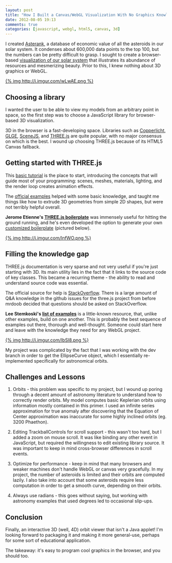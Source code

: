 ```yaml
---
layout: post
title: "How I Built a Canvas/WebGL Visualization With No Graphics Knowledge"
date: 2012-08-05 19:13
comments: true
categories: [javascript, webgl, html5, canvas, 3d]
---
```


I created [Asterank](http://asterank.com), a database of economic value of all the asteroids in our solar system. It condenses about 600,000 data points to the top 100, but the numbers can be pretty difficult to grasp. I sought to create a browser-based [visualization of our solar system](http://asterank.com/3d) that illustrates its abundance of resources and mesmerizing beauty. Prior to this, I knew nothing about 3D graphics or WebGL.

[{% img http://i.imgur.com/wLwAE.png %}](http://asterank.com/3d)

<!-- more -->

## Choosing a library

I wanted the user to be able to view my models from an arbitrary point in space, so the first step was to choose a JavaScript library for browser-based 3D visualization.

3D in the browser is a fast-developing space. Libraries such as [Copperlicht](http://www.ambiera.com/copperlicht/), [GLGE](http://www.glge.org/), [SceneJS](http://scenejs.org/), and [THREE.js](http://mrdoob.github.com/three.js/) are quite popular, with no major consensus on which is the best. I wound up choosing THREE.js because of its HTML5 Canvas fallback.

## Getting started with THREE.js

This [basic tutorial](http://aerotwist.com/tutorials/getting-started-with-three-js/) is the place to start, introducing the concepts that will guide most of your programming: scenes, meshes, materials, lighting, and the render loop creates animation effects.

The [official examples](http://mrdoob.github.com/three.js/) helped with some basic knowledge, and taught me things like how to extrude 3D geometries from simple 2D shapes, but were not terribly helpful overall.

**Jerome Etienne's [THREE.js boilerplate](https://github.com/jeromeetienne/threejsboilerplate)** was immensely useful for hitting the ground running, and he's even developed the option to generate your own [customized boilerplate](http://jeromeetienne.github.com/threejsboilerplatebuilder/) (pictured below).

[{% img http://i.imgur.com/lnfWO.png %}](http://jeromeetienne.github.com/threejsboilerplatebuilder/)

## Filling the knowledge gap

THREE.js documentation is very sparse and not very useful if you're just starting with 3D. Its main utility lies in the fact that it links to the source code of key classes. This became a recurring theme - the ability to read and understand source code was essential.

The official source for help is [StackOverflow](http://stackoverflow.com/questions/tagged/three.js). There is a large amount of Q&A knowledge in the github issues for the three.js project from before mrdoob decided that questions should be asked on StackOverflow.

**Lee Stemkoski's [list of examples](http://stemkoski.github.com/Three.js/)** is a little-known resource, that, unlike other examples, build on one another. This is probably the best sequence of examples out there, thorough and well-thought. Someone could start here and leave with the knowledge they need for any WebGL project.

[{% img http://i.imgur.com/IbSI8.png %}](http://stemkoski.github.com/Three.js/)

My project was complicated by the fact that I was working with the dev branch in order to get the EllipseCurve object, which I essentially re-implemented specifically for astronomical orbits.

## Challenges and Lessons

  1. Orbits - this problem was specific to my project, but I wound up poring through a decent amount of astronomy literature to understand how to correctly render orbits. My model computes basic Keplerian orbits using information mostly contained in this primer. I used an infinite series approximation for true anomaly after discovering that the Equation of Center approximation was inaccurate for some highly inclined orbits (eg. 3200 Phaethon).

  2. Editing TrackballControls for scroll support - this wasn't too hard, but I added a zoom on mouse scroll. It was like binding any other event in JavaScript, but required the willingness to edit existing library source. It was important to keep in mind cross-browser differences in scroll events.

  3. Optimize for performance - keep in mind that many browsers and weaker machines don't handle WebGL or canvas very gracefully. In my project, the number of asteroids is limited and their orbits are computed lazily. I also take into account that some asteroids require less computation in order to get a smooth curve, depending on their orbits.

  4. Always use radians - this goes without saying, but working with astronomy examples that used degrees led to occasional slip-ups.

## Conclusion

Finally, an interactive 3D (well, 4D) orbit viewer that isn't a Java applet! I'm looking forward to packaging it and making it more general-use, perhaps for some sort of educational application.

The takeaway: it's easy to program cool graphics in the browser, and you should too.
